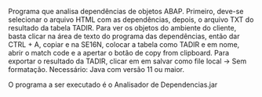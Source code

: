 Programa que analisa dependências de objetos ABAP. Primeiro, deve-se selecionar o arquivo HTML com as dependências, depois, o arquivo TXT do resultado da tabela TADIR. Para ver os objetos do ambiente do cliente, basta clicar na área de texto do programa das dependências, então dar CTRL + A, copiar e na SE16N, colocar a tabela como TADIR e em nome, abrir o match code e a apertar o botão de copy from clipboard. Para exportar o resultado da TADIR, clicar em em salvar como file local -> Sem formatação.
Necessário: Java com versão 11 ou maior.

O programa a ser executado é o Analisador de Dependencias.jar